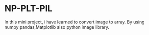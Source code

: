 # NP-PLT-PIL
In this mini project, i have learned to convert image to array. By using numpy pandas,Matplotlib also python image library.
